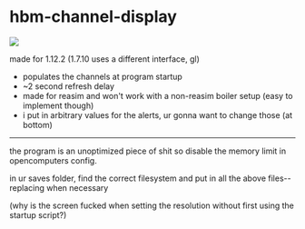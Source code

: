 # hbm-channel-display

![](https://cdn.discordapp.com/attachments/1031544497127030844/1062215636631167066/image-7.png)

made for 1.12.2 (1.7.10 uses a different interface, gl)

- populates the channels at program startup
- ~2 second refresh delay
- made for reasim and won't work with a non-reasim boiler setup (easy to implement though)
- i put in arbitrary values for the alerts, ur gonna want to change those (at bottom)

---

the program is an unoptimized piece of shit so disable the memory limit in opencomputers config.

in ur saves folder, find the correct filesystem and put in all the above files--replacing when necessary

(why is the screen fucked when setting the resolution without first using the startup script?)
